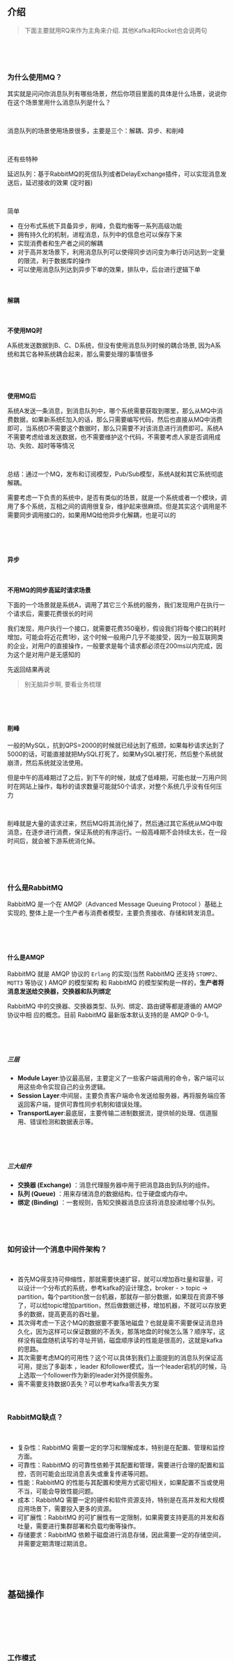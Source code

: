 ‍

‍

‍

‍

## 介绍

> 下面主要就用RQ来作为主角来介绍. 其他Kafka和Rocket也会说两句

‍

‍

### 为什么使用MQ？

其实就是问问你消息队列有哪些场景，然后你项目里面的具体是什么场景，说说你在这个场景里用什么消息队列是什么？

‍

消息队列的场景使用场景很多，主要是三个：解耦、异步、和削峰

‍

还有些特种

延迟队列：基于RabbitMQ的死信队列或者DelayExchange插件，可以实现消息发送后，延迟接收的效果 (定时器)

‍

简单

* 在分布式系统下具备异步，削峰，负载均衡等一系列高级功能
* 拥有持久化的机制，进程消息，队列中的信息也可以保存下来
* 实现消费者和生产者之间的解耦
* 对于高并发场景下，利用消息队列可以使得同步访问变为串行访问达到一定量的限流，利于数据库的操作
* 可以使用消息队列达到异步下单的效果，排队中，后台进行逻辑下单

‍

#### 解耦

‍

**不使用MQ时**

A系统发送数据到B、C、D系统，但没有使用消息队列时候的耦合场景, 因为A系统和其它各种系统耦合起来，那么需要处理的事情很多

‍

‍

**使用MQ后**

系统A发送一条消息，到消息队列中，哪个系统需要获取到哪里，那么从MQ中消费数据，如果新系统E加入的话，那么只需要编写代码，然后也直接从MQ中消费即可，当系统D不需要这个数据时，那么只需要不对该消息进行消费即可。系统A不需要考虑给谁发送数据，也不需要维护这个代码，不需要考虑人家是否调用成功、失败、超时等等情况

‍

总结：通过一个MQ，发布和订阅模型，Pub/Sub模型，系统A就和其它系统彻底解耦。

需要考虑一下负责的系统中，是否有类似的场景，就是一个系统或者一个模块，调用了多个系统，互相之间的调用很复杂，维护起来很麻烦。但是其实这个调用是不需要同步调用接口的，如果用MQ给他异步化解耦，也是可以的

‍

‍

#### 异步

‍

**不用MQ的同步高延时请求场景**

下面的一个场景就是系统A，调用了其它三个系统的服务，我们发现用户在执行一个请求后，需要花费很长的时间

我们发现，用户执行一个接口，就需要花费350毫秒，假设我们将每个接口的耗时增加，可能会将近花费1秒，这个时候一般用户几乎不能接受，因为一般互联网类的企业，对用户的直接操作，一般要求是每个请求都必须在200ms以内完成，因为这个是对用户是无感知的

先返回结果再说

> 别无脑异步啊, 要看业务梳理

‍

‍

#### 削峰

一般的MySQL，抗到QPS=2000的时候就已经达到了瓶颈，如果每秒请求达到了5000的话，可能直接就把MySQL打死了。如果MySQL被打死，然后整个系统就崩溃，然后系统就没法使用。

但是中午的高峰期过了之后，到下午的时候，就成了低峰期，可能也就一万用户同时在网站上操作，每秒的请求数量可能就50个请求，对整个系统几乎没有任何压力

‍

削峰就是大量的请求过来，然后MQ将其消化掉了，然后通过其它系统从MQ中取消息，在逐步进行消费，保证系统的有序运行。一般高峰期不会持续太长，在一段时间后，就会被下游系统消化掉。

‍

‍

### 什么是RabbitMQ

RabbitMQ 是一个在 AMQP（Advanced Message Queuing Protocol ）基础上实现的, 整体上是一个生产者与消费者模型，主要负责接收、存储和转发消息。

‍

‍

#### 什么是AMQP

RabbitMQ 就是 AMQP 协议的 `Erlang`​ 的实现(当然 RabbitMQ 还支持 `STOMP2`​、 `MQTT3`​ 等协议 ) AMQP 的模型架构 和 RabbitMQ 的模型架构是一样的，**生产者将消息发送给交换器，交换器和队列绑定**

RabbitMQ 中的交换器、交换器类型、队列、绑定、路由键等都是遵循的 AMQP 协议中相 应的概念。目前 RabbitMQ 最新版本默认支持的是 AMQP 0-9-1。

‍

‍

##### **三层**

* **Module Layer**:协议最高层，主要定义了一些客户端调用的命令，客户端可以用这些命令实现自己的业务逻辑。
* **Session Layer**:中间层，主要负责客户端命令发送给服务器，再将服务端应答返回客户端，提供可靠性同步机制和错误处理。
* **TransportLayer**:最底层，主要传输二进制数据流，提供帧的处理、信道服用、错误检测和数据表示等。

‍

‍

##### **三大组件**

* **交换器 (Exchange)** ：消息代理服务器中用于把消息路由到队列的组件。
* **队列 (Queue)** ：用来存储消息的数据结构，位于硬盘或内存中。
* **绑定 (Binding)** ：一套规则，告知交换器消息应该将消息投递给哪个队列。

‍

‍

### 如何设计一个消息中间件架构？

‍

* 首先MQ得支持可伸缩性，那就需要快速扩容，就可以增加吞吐量和容量，可以设计一个分布式的系统，参考kafka的设计理念，broker - > topic -> partition，每个partition放一台机器，那就存一部分数据，如果现在资源不够了，可以给topic增加partition，然后做数据迁移，增加机器，不就可以存放更多的数据，提高更高的吞吐量。
* 其次得考虑一下这个MQ的数据要不要落地磁盘？也就是需不需要保证消息持久化，因为这样可以保证数据的不丢失，那落地盘的时候怎么落？顺序写，这样没有磁盘随机读写的寻址开销，磁盘顺序读的性能是很高的，这就是kafka的思路。
* 其次需要考虑MQ的可用性？这个可以具体到我们上面提到的消息队列保证高可用，提出了多副本 ，leader 和follower模式，当一个leader宕机的时候，马上选取一个follower作为新的leader对外提供服务。
* 需不需要支持数据0丢失？可以参考kafka零丢失方案

‍

### RabbitMQ缺点？

‍

* 复杂性：RabbitMQ 需要一定的学习和理解成本，特别是在配置、管理和监控方面。
* 可靠性：RabbitMQ 的可靠性依赖于其配置和管理，需要进行合理的配置和监控，否则可能会出现消息丢失或重复传递等问题。
* 性能：RabbitMQ 的性能与其配置和使用方式密切相关，如果配置不当或使用不当，可能会导致性能问题。
* 成本：RabbitMQ 需要一定的硬件和软件资源支持，特别是在高并发和大规模应用场景下，需要投入更多的资源。
* 可扩展性：RabbitMQ 的可扩展性有一定限制，如果需要支持更高的并发和吞吐量，需要进行集群部署和负载均衡等操作。
* 存储要求：RabbitMQ 依赖于磁盘进行消息存储，因此需要一定的存储空间，并需要定期清理过期消息。

‍

‍

## 基础操作

‍

‍

‍

### 工作模式

‍

#### **simple模式 (即最简单的收发模式)**

消息产生消息，将消息放入队列

消息的消费者监听消息队列，如果队列中有消息，就消费掉，消息被拿走后，自动从队列中删除(隐患消息可能没有被消费者正确处理，已经从队列中消失了，造成消息的丢失，这里可以设置成手动的ack，但如果设置成手动ack，处理完后要及时发送ack消息给队列，否则会造成内存溢出)。

‍

#### **work工作模式 (资源的竞争)**

消息产生者将消息放入队列消费者可以有多个，消费者1，消费者2同时监听同一个队列，消息被消费。C1 C2共同争抢当前的消息队列内容，谁先拿到谁负责消费消息(隐患：高并发情况下，默认会产生某一个消息被多个消费者共同使用，可以设置一个开关[syncronize]保证一条消息只能被一个消费者使用)。

‍

#### **publish/subscribe发布订阅 (共享资源)**

每个消费者监听自己的队列。

生产者将消息发给broker，由交换机将消息转发到绑定此交换机的每个队列，每个绑定交换机的队列都将接收到消息。

‍

#### **routing路由模式**

消息生产者将消息发送给交换机按照路由判断，路由是字符串(info)当前产生的消息携带路由字符(对象的方法)，交换机根据路由的key，只能匹配上路由key对应的消息队列，对应的消费者才能消费消息。

‍

#### **topic主题模式 (路由模式的一种)**

为路由功能添加模糊匹配，消息产生者产生消息，把消息交给交换机，交换机根据key的规则模糊匹配到对应的队列，由队列的监听消费者接收消息消费。

‍

‍

### 发送消息的过程

* 生产者将消息发布到一个或多个交换器（Exchange）中。交换器的作用是根据路由键（Routing Key）将消息分配给特定的队列（Queue）。
* 交换器通过路由键将消息路由到一个或多个队列。如果路由键为空，消息会被分配给所有绑定到该交换器的队列。
* 消息进入队列，等待被消费者接收。在队列中，消息会被存储在持久化存储中，以防服务器崩溃或重启时数据丢失。
* 消费者从队列中获取消息并进行处理。消费者可以通过订阅一个或多个队列来接收消息。一旦消息被消费者接收，它将从队列中移除。

‍

‍

### 消息基于什么传输？

由于 TCP 连接的创建和销毁开销较大，且并发数受系统资源限制，会造成性能瓶颈。RabbitMQ 使用信道的方式来传输数据。信道是建立在真实的 TCP 连接内的虚拟连接，且每条 TCP 连接上的信道数量没有限制。

‍

‍

### 为什么不应该对所有的 message 都使用持久化机制？

使用持久化机制会增加磁盘的负担，特别是在高并发场景下，持久化的成本会更高。如果所有的消息都使用持久化机制，会导致 RabbitMQ 的性能下降，从而影响整个系统的性能。因此，应该根据业务需求和消息的重要性，选择是否使用持久化机制。对于一些重要的消息，应该使用持久化机制，以确保消息的可靠性。而对于一些临时的消息，可以不使用持久化机制，减轻服务器的负担，提高系统的性能。

若 message 设置了 persistent 属性，但 queue 未设置 durable 属性，那么当该 queue 的 owner node 出现异常后，在未重建该 queue 前，发往该 queue 的 message 将被 blackholed ；若 message 设置了 persistent 属性，同时 queue 也设置了 durable 属性，那么当 queue 的 owner node 异常且无法重启的情况下，则该 queue 无法在其他 node 上重建，只能等待其 owner node 重启后，才能恢复该 queue 的使用，而在这段时间内发送给该 queue 的 message 将被 blackholed 。

所以，是否要对 message 进行持久化，需要综合考虑性能需要，以及可能遇到的问题。若想达到 100000 条/秒以上的消息吞吐量(单 RabbitMQ 服务器)，则要么使用其他的方式来确保 message 的可靠 delivery ，要么使用非常快速的存储系统以支持全持久化(例如使用SSD)。另外一种处理原则是：仅对关键消息作持久化处理(根据业务重要程度)，且应该保证关键消息的量不会导致性能瓶颈。

‍

‍

‍

## 对比评价

‍

‍

### MQ对比

Redis、RabbitMQ、Kafka、ActiveMQ 和 RocketMQ

|特性|ActiveMQ|RabbitMQ|RocketMQ|Kafka|
| ------------| --------------------------------------------------------------------------------------------------------------------------------------------------------------------------------------------------------------------| ---------------------------------------------------------------------------------------------------------------------------------------------------------------------------------------------------------------------------------------------------------------------------------------------------------------------------------------------------------------| ------------------------------------------------------------------------------------------------------------------------------------------------------------------------------------------------------------------------------| -----------------------------------------------------------------------------------------------------------------------------------------------------------------------|
|单机吞吐量|万级，吞吐量比RocketMQ和Kafka要低一个数量级|万级，吞吐量比RocketMQ和Kafka要低一个数量级|10万级，RocketMQ也是可以支撑高吞吐的一种MQ|10万级1这是kafka最大的优点，就是吞吐量高。一般配置和数据类的系统进行实时数据计算、日志采集等场景|
|时效性|ms级|微妙级，这是RabbitMQ的一大特点，就是延迟最低|ms级|延迟在ms级内|
|可用性|基于主从架构实现高可用|高，基于主从架构实现高可用|非常高，分布式架构|非常高，kafka是分布式的，一个数据多个副本，少数机器宕机后，不会丢失数据，不会导致不可用|
|消息可靠性|有较低的概率丢失数据|消息不丢失|经过参数优化配置，可以做到0丢失|经过参数优化配置可以做到0丢失|
|核心特点|MQ领域的功能及其完备|基于Erlang开发，所以并发能力强，性能及其好，延时很低|MQ功能较为完善，还是分布式的，扩展性好|功能较为简单，主要支持简单的MQ功能，在大数据领域的实时计算以及日志采集被大规模使用，是实时上的标准。|
||非常成熟，功能强大，在业内大量公司以及项目都有应用。 但是偶尔消息丢失的概率，并且现在社区以及国内应用都越来越少，官方社区对ActiveMQ5.X维护越来越少，而且确实主要是基于解耦和异步来用的，较少在大规模吞吐场景中使用|erlang语言开发的，性能及其好，延时很低。而且开源的版本，就提供的管理界面非常棒，在国内一些互联网公司近几年用RabbitMQ也是比较多一些，特别适用于中小型的公司 缺点显而易见，就是吞吐量会低一些，这是因为它做的实现机制比较中，因为使用erlang开发，目前没有多少公司使用其开发。所以针对源码界别的定制，非常困难，因此公司的掌控非常弱，只能依赖于开源社区的维护。|接口简单易用，毕竟在阿里大规模应用过，有阿里平台保障，日处理消息上 百亿之多，可以做到大规模吞吐，性能也非常好，分布式扩展也很方便，社区维护还可以，可靠性和可用性都是OK的，还可以支撑大规模的topic数量，支持复杂MQ业务场景。|仅仅提供较少的核心功能，但是提供超高的吞吐量，ms级别的延迟，极高的可用性以及可靠性，分布式可以任意扩展。 同时kafka最好是支撑较少的topic数量即可，保证其超高的吞吐量。|

‍

‍

#### Redis MQ

轻量级的消息中间件

Redis 是一个高效的内存性数据库中间件，使用 Redis 也可以实现消息队列的功能。

早期的 Redis（Redis 5.0 之前）是不支持消息确认的，那时候我们可以通过 List 数据类型的 lpush 和 rpop 方法来实现队列消息的存入和读取功能，或者使用 Redis 提供的发布订阅（pub/sub）功能来实现消息队列，但这种模式不支持持久化，List 虽然支持持久化但不能设置复杂的路由规则来匹配多个消息，并且他们二者都不支持消息消费确认。

于是在 Redis 5.0 之后提供了新的数据类型 Stream 解决了消息确认的问题，但它同样不能提供复杂的路由匹配规则，因此在业务不复杂的场景下可以尝试性的使用 Redis 提供的消息队列。

‍

‍

#### Kafka

Kafka 是 LinkedIn 公司开发的基于 **ZooKeeper** 的多分区、多副本的分布式消息系统，它于 2010 年贡献给了 Apache 基金会，并且成为了 Apache 的顶级开源项目。其中 ZooKeeper 的作用是用来为 Kafka 提供**集群元数据管理以及节点的选举和发现**等功能。

与 RabbitMQ 比较类似，一个典型的 Kafka 是由多个 Broker、多个生产者和消费者，以及 ZooKeeper 集群组成的，其中 Broker 可以理解为一个代理，Kafka 集群中的一台服务器称之为一个 Broker

‍

##### Kafka VS RabbitMQ

Kafka（2.0.0）和 RabbitMQ（3.6.10）的区别主要体现在以下几点：

* Kafka 支持**消息回溯**，它可以根据 Offset（消息偏移量）、TimeStamp（时间戳）等维度进行消息回溯，而 RabbitMQ 并不支持消息回溯；
* Kafka 的消息消费是基于**拉取数据**的模式，也就是消费者主动向服务器端发送拉取消息请求，而 RabbitMQ 支持拉取数据模式和主动推送数据的模式，也就说 RabbitMQ 服务器会主动把**消息推送给订阅的消费者**；
* 在相同配置下，Kafka 的**吞吐量**通常会比 RabbitMQ 高一到两个级别，比如在单机模式下，RabbitMQ 的吞吐量大概是万级别的处理能力，而 Kafka 则可以到达十万甚至是百万的吞吐级别；
* Kafka 从 0.11 版本就开始支持**幂等性**了，当然所谓的幂等性指的是对单个生产者在单分区上的单会话的幂等操作，但对于**全局幂等性**则还需要结合业务来处理

  比如，消费者在消费完一条消息之后没有来得及确认就发生异常了，等到恢复之后又得重新消费原来消费过的消息，类似这种情况，是无法在消息中间件层面来保证的，这个时候则需要引入更多的外部资源来保证全局幂等性，比如唯一的订单号、消费之前先做去重判断等；而 RabbitMQ 是没有幂等性功能支持的；
* RabbitMQ 支持多租户的功能，也就是常说的 Virtual Host（vhost），每一个 vhost 相当于一个独立的小型 RabbitMQ 服务器，它们拥有自己独立的交换器、消息队列及绑定关系等，并且拥有自己独立权限，而且多个 vhost 之间是绝对隔离的，但 Kafka 并不支持**多租户**的功能。

Kafka 和 RabbitMQ 都支持分布式集群部署，并且都支持数据持久化和消息消费确认等 MQ 的核心功能，对于 MQ 的选型要结合自己团队本身的情况，从性能、稳定性及二次开发的难易程度等维度来进行综合的考量并选择。

‍

‍

#### 综上

Rabbit说法

> kafka以**吞吐量高**而闻名，不过其数据**稳定性**一般，而且无法保证消息有序性。我们公司的日志收集也有使用，业务模块中则使用的RabbitMQ
>
> 阿里巴巴的 RocketMQ 基于Kafka的原理，弥补了Kafka的缺点，继承了其高吞吐的优势，其客户端目前以Java为主 (和阿里内部绑定)
>
> RabbitMQ基于面向并发的语言Erlang开发，吞吐量不如Kafka，但是对我们公司来讲够用了。而且消息可靠性较好，并且消息延迟极低，集群搭建比较方便。支持多种协议，并且有各种语言的客户端，比较灵活。Spring对RabbitMQ的支持也比较好，使用起来比较方便，比较符合我们公司的需求。
>
> 综合考虑我们公司的并发需求以及稳定性需求，我们选择了RabbitMQ

* 一般的业务要引入MQ，最早大家都是用ActiveMQ，但是现在大家用的不多了，没有经过大规模吞吐量场景的验证，社区也不是很活跃，所以大家还是算了，不太使用
* RabbitMQ后面被大量的中小型公司所使用，但是**erlang语言**阻碍了大量的Java工程师深入研究和掌握它，对公司而言，几乎处于不可控的状态，但是RabbitMQ目前开源稳定，活跃度也表较高。
* RocketMQ是**阿里开源的一套消息中间件**，目前也已经经历了天猫双十一，同时底层使**用Java进行开发**

‍

如果中小型企业技术实力一般，技术挑战不是很高，可以推荐，RabbitMQ。如果公司的基础研发能力很强，想精确到**源码级别的掌握**，那么推荐使用RocketMQ。同时如果项目是聚焦于**大数据领域的实时计算，日志采集等场景，那么Kafka是业内标准**。

‍

‍

### 消息队列缺点

* 系统可用性降低：引入 MQ 系统，则意味着新增了一套系统，并且其他的业务系统会对 MQ 系统进行深度依赖，系统部署的越多则意味着发生故障的可能性就越大，如果 MQ 系统挂掉的话可能会导致整个业务系统瘫痪。
* 系统复杂性提高：引入 MQ 系统后，需要考虑消息丢失、消息重复消费、消息的顺序消费等问题，同时还需要引入新的客户端来处理 MQ 的业务，增加了编程的运维门槛，增加了系统的复杂性。硬生生加个MQ进来，你怎么保证消息没有重复消费？怎么处理消息丢失的情况？怎么保证消息传递的顺序性？
* 一致性问题：A系统处理完了直接返回成功了，人都以为你的请求成功了，但是问题是，要在BCD三个系统中，BD两个系统写库成功了，结果C系统写库失败了，这样就会存在数据不一致的问题。

‍

不要过度依赖 MQ，比如发送短信验证码或邮件等功能，这种低频但有可能比较耗时的功能可以使用多线程异步处理即可，不用任何的功能都依赖 MQ 中间件来完成，但像秒杀抢购可能会导致超卖（也就是把货卖多了，库存变成负数了）等短时间内高并发的请求，此时建议使用 MQ 中间件。

‍

‍

### MQ 特点及注意事项

* **先进先出**：消息队列的顺序一般在入列时就基本确定了，最先到达消息队列的信息，一般情况下也会先转发给订阅的消费者，我们把这种实现了先进先出的数据结构称之为队列。
* **发布、订阅工作模式**：生产者也就是消息的创建者，负责创建和推送数据到消息服务器；消费者也就是消息的接收方，用于处理数据和确认消息的消费；消息队列也是 MQ 服务器中最重要的组成元素之一，它负责消息的存储，这三者是 MQ 中的三个重要角色。而它们之间的消息传递与转发都是通过发布以及订阅的工作模式来进行的，即生产者把消息推送到消息队列，消费者订阅到相关的消息后进行消费，在消息非阻塞的情况下，此模式基本可以实现同步操作的效果。

  此种工作模式会把请求的压力转移给 MQ 服务器，以减少了应用服务器本身的并发压力。
* **持久化**：持久化是把消息从内存存储到磁盘的过程，并且在服务器重启或者发生宕机的情况下，重新启动服务器之后是保证数据不会丢失的一种手段，也是目前主流 MQ 中间件都会提供的重要功能。
* **分布式**：MQ 的一个主要特性就是要应对大流量、大数据的高并发环境，一个单体的 MQ 服务器是很难应对这种高并发的压力的，所以 MQ 服务器都会支持分布式应用的部署，以分摊和降低高并发对 MQ 系统的冲击。
* **消息确认**：消息消费确认是程序稳定性和安全性的一个重要考核指标，假如消费者在拿到消息之后突然宕机了，那么 MQ 服务器会误认为此消息已经被消费者消费了，从而造成消息丢失的问题，而目前市面上的主流 MQ 都实现了消息确认的功能，保证了消息不会丢失，从而保证了系统的稳定性。

‍

‍

### 多线程异步和MQ的区别

* **CPU消耗**。多线程异步可能存在CPU竞争，而MQ不会消耗本机的CPU。
* MQ 方式实现异步是完全**解耦**的，适合于大型互联网项目。
* **削峰或者消息堆积能力**。当业务系统处于高并发，MQ可以将消息堆积在Broker实例中，而多线程会创建大量线程，甚至触发拒绝策略。
* 使用MQ引入了中间件，增加了项目复杂度和运维难度。

总的来说，规模比较小的项目可以使用多线程实现异步，大项目建议使用MQ实现异步。

‍

‍

## 业务功能实现

‍

### 消队使用场景

‍

‍

#### 商品秒杀

MQ 可以用来实现**削峰填谷**，解决短时间内爆发式的请求任务

在不使用 MQ 的情况下会导致服务处理不过来，出现应用程序假死的情况，而使用了 MQ 之后可以把这些请求先暂存到消息队列中，然后进行排队执行，那么就不会出现应用程序假死的情况了

> 做秒杀活动时，会发生短时间内出现爆发式的用户请求，如果不采取相关的措施，会导致服务器忙不过来，响应超时的问题，轻则会导致服务假死，重则会让服务器直接宕机，给用户带来的体验也非常不好。如果这个时候加上了消息队列，服务器接收到用户的所有请求后，先把这些请求全部写入到消息队列中再排队处理，这样就不会导致同时处理多个请求的情况；如果消息队列长度超过可以承载的最大数量，那么我们可以抛弃当前用户的请求，通知前台用户“页面出错啦，请重新刷新”等提示，这样就会有更好的交互体验。

‍

‍

#### 系统解耦

把系统的业务功能**模块化**，实现系统的解耦。

> 每个功能的实现独立开，只需要一个订阅或者取消订阅的开关就可以了，当需要增加功能时，只需要打开订阅“用户信息完善”的队列就行，如果过两天不用了，再把订阅的开关关掉就行了，这样我们就不用来来回回的改业务代码了，也就轻松的实现了系统模块间的解耦。

‍

‍

#### 日志记录

> 我们大部分的日志记录行为其实是和前台用户操作的主业务没有直接关系的，只是我们的运营人和经营人员需要拿到这部分用户操作的日志信息，来进行用户行为分析或行为监控。在我们没有使用消息队列之前，笼统的做法是当有用户请求时，先处理用户的请求再记录日志，这两个操作是放在一起的，而前台用户也需要等待日志添加完成之后才能拿到后台的响应信息，这样其实浪费了前台用户的部分时间。此时我们可以使用消息队列，当响应完用户请求之后，只需要把这个操作信息放入消息队列之后，就可以直接返回结果给前台用户了，无序等待日志处理和日志添加完成，从而缩短了前台用户的等待时间。

‍

‍

‍

‍

## 组件

‍

### 基础组件概念

* 生产者（Producer）：负责发送消息到消息队列的应用程序或服务。
* 消费者（Consumer）：从消息队列中接收和处理消息的应用程序或服务。
* 消息队列（Message Queue）：存储消息的队列，确保消息在传递过程中不会丢失。
* 消息代理（Message Broker）：管理消息的发送、存储和接收，确保消息在生产者和消费者之间可靠传递。
* 消息（Message）：生产者发送和消费者接收的实际数据单元。

‍

‍

### RabbitMQ中死信交换机 ? （RabbitMQ延迟队列有了解过嘛）

‍

> 延迟队列就是用到了死信交换机和TTL（消息存活时间）实现的。
>
> 如果消息超时未消费就会变成死信，在RabbitMQ中如果消息成为死信，队列可以绑定一个死信交换机，在死信交换机上可以绑定其他队列，在我们发消息的时候可以按照需求指定TTL的时间，这样就实现了延迟队列的功能了。
>
> 我记得RabbitMQ还有一种方式可以实现延迟队列，在RabbitMQ中安装一个死信插件，这样更方便一些，我们只需要在声明交互机的时候，指定这个就是死信交换机，然后在发送消息的时候直接指定超时时间就行了，相对于死信交换机+TTL要省略了一些步骤

‍

‍

‍

‍

## 消息基础

‍

### 消息队列里面拉取模式和推送模式的比较

在消息队列系统中，推送模式（Push）和拉取模式（Pull）是两种基本的消息传输机制。它们之间存在一定的区别。具体分析如下：

‍

* 推送模式：**在MQ中也就是Broker收到消息后主动推送给Consumer的操作，叫做推模式。** 推模式的实现是客户端会与服务端（Broker）建立长连接，当有消息时服务端会通过长连接通道将消息主动推送给客户端，这样客户端就能实时消费到最新的消息

  优点： 实时性强，有消息立马推送给客户端，吞吐量大。客户端实现简单，只需要监听服务端的推送即可。

  缺点： 容易导致客户端发生消息堆积的情况，因为每个客户端的消费能力是不同的，如果简单粗暴的有消息就推送，就会会出现堆积情况。
* **拉取模式**：在MQ中也就是**客户端主动从服务器Broker端获取信息**。很多拉模式都是基于**长轮询**来实现。长轮询就是客户端向服务端发起请求，如果此时有数据就直接返回，如果没有数据就保持连接，等到有数据时就直接返回。如果一直没有数据，超时后客户端再次发起请求，保持连接，这就是长轮询的实现原理。很多的开源框架都是用的这种方式，比如配置中心Apollo的推送

  优点： 不会造成客户端消息积压，消费完了再去拉取，主动权在自己手中。长轮询实现的拉模式实时性也能够保证。

  缺点： 实时性较差，针对于服务器端实时更新的信息，客户端难以获取实时信息；

‍

推和拉都有各自的优势和劣势，不过目前主流的消息队列大部分都用的拉模式

‍

‍

‍

‍

‍

## 消息堆积

‍

### 避免消息堆积？

消息发送的速度超过了消费者消息处理的速度。因此解决方案无外乎

* 提高消费者处理速度
* 增加更多消费者
* 增加队列消息存储上限

‍

‍

#### 1）提高消费者处理速度

消费者处理速度是由业务代码决定的，所以我们能做的事情包括：

* 尽可能优化业务代码，提高业务性能
* 接收到消息后，开启线程池，并发处理多个消息
* 对不同消息进行分层级, 优先处理要紧内容或是能够快速死亡的玩意

‍

优点：成本低，改改代码即可

缺点：开启线程池会带来额外的性能开销，对于高频、低时延的任务不合适。推荐任务执行周期较长的业务。

‍

‍

#### 2）增加更多消费者

一个队列绑定多个消费者，共同争抢任务，自然可以提供消息处理的速度。

‍

优点：简单粗暴

缺点：成本太高

‍

‍

#### 3）增加队列消息存储上限

在RabbitMQ的1.8版本后，加入了新的队列模式：Lazy Queue

这种队列不会将消息保存在内存中，而是在收到消息后**直接写入磁盘**中，理论上没有存储上限。可以解决消息堆积问题。

‍

优点：磁盘存储更安全；存储无上限；避免内存存储带来的Page Out问题，性能更稳定；

缺点：磁盘存储受到IO性能的限制，消息**时效性**不如内存模式，但影响不大。

‍

‍

#### 示例场景 有100万消息堆积在MQ , 如何解决 ?

‍

示例

> 我在实际的开发中，没遇到过这种情况，不过，如果发生了堆积的问题，解决方案也所有很多的
>
> ‍
>
> 第一:提高消费者的消费能力 ,可以使用多线程消费任务
>
> ‍
>
> 第二：增加更多消费者，提高消费速度
>
> 使用工作队列模式, 设置多个消费者消费消费同一个队列中的消息
>
> ‍
>
> 第三：扩大队列容积，提高堆积上限
>
> 可以使用RabbitMQ惰性队列，惰性队列的好处主要是
>
> ①接收到消息后直接存入磁盘而非内存
>
> ②消费者要消费消息时才会从磁盘中读取并加载到内存
>
> ③支持数百万条的消息存储

‍

‍

‍

‍

## 消息可靠性

‍

‍

### MQ 中的消息过期失效了怎么办？

如果使用的是RabbitMQ的话，RabbtiMQ 是可以设置过期时间的（TTL）。如果消息在 Queue 中积压超过一定的时间就会被 RabbitMQ 给清理掉，这个数据就没了。这时的问题就不是数据会大量积压在 MQ 里，而是大量的数据会直接搞丢。这个情况下，就不是说要增加 Consumer 消费积压的消息，因为实际上没啥积压，而是丢了大量的消息。

我们可以采取一个方案，就是批量重导。就是大量积压的时候，直接将数据写到数据库，然后等过了高峰期以后将这批数据一点一点的查出来，然后重新灌入 MQ 里面去，把丢的数据给补回来。

‍

‍

### RabbitMQ-如何保证消息不丢失

‍

* 开启生产者确认机制，确保生产者的消息能到达队列
* 开启持久化功能，确保消息未消费前在队列中不会丢失
* 开启消费者确认机制为auto，由spring确认消息处理成功后完成ack
* 开启消费者失败重试机制，多次重试失败后将消息投递到异常交换机，交由人工处理

‍

示例

> 要保证消息的不丢失。主要从三个层面考虑
>
> 第一个是开启生产者确认机制，确保生产者的消息能到达队列，如果报错可以先记录到日志中，再去修复数据
>
> 第二个是开启持久化功能，确保消息未消费前在队列中不会丢失，其中的交换机、队列、和消息都要做持久化
>
> 第三个是开启消费者确认机制为auto，由spring确认消息处理成功后完成ack，当然也需要设置一定的重试次数，我们当时设置了3次，如果重试3次还没有收到消息，就将失败后的消息投递到异常交换机，交由人工处理

‍

‍

#### 确认机制

‍

RabbitMQ支持消费者确认机制，即：消费者处理消息后可以向MQ发送ack回执，MQ收到ack回执后才会删除该消息。而SpringAMQP则允许配置三种确认模式：

‍

* manual：手动ack，需要在业务代码结束后，调用api发送ack。
* auto：自动ack，由spring监测listener代码是否出现异常，没有异常则返回ack；抛出异常则返回nack
* none：关闭ack，MQ假定消费者获取消息后会成功处理，因此消息投递后立即被删除

‍

一般用auto即可

‍

‍

‍

#### 持久化

‍

##### 交换机持久化

```java
@Bean
public DirectExchange simpleExchange(){
   // 三个参数：交换机名称、是否持久化、当没有queue与其绑定时是否自动删除
    return new DirectExchange("simple.direct", true, false);
}
```

‍

##### 队列持久化

```java
@Bean
public Queue simpleQueue(){
    // 使用QueueBuilder构建队列，durable就是持久化的
    return QueueBuilder.durable("simple.queue").build();
}
```

‍

##### 消息持久化

SpringAMQP中的的消息默认是持久的，可以通过MessageProperties中的DeliveryMode来指定的

```java
Message msg = MessageBuilder
        .withBody(message.getBytes(StandardCharsets.UTF_8)) // 消息体
        .setDeliveryMode(MessageDeliveryMode.PERSISTENT) // 持久化 
        .build();
```

‍

‍

‍

### Kafka如何保证消息不丢失

‍

* 生产者发送消息到Brocker丢失

  * 设置异步发送，发送失败使用回调进行记录或重发  
    失败重试，参数配置，可以设置重试次数
* 消息在Brocker中存储丢失

  * 发送确认acks，选择all，让所有的副本都参与保存数据后确认
* 消费者从Brocker接收消息丢失

  * 关闭自动提交偏移量，开启手动提交偏移量  
    提交方式，最好是同步+异步提交

‍

> 具体需要找对应章节

> 这个保证机制很多，在发送消息到消费者接收消息，在每个阶段都有可能会丢失消息，所以我们解决的话也是从多个方面考虑
>
> 第一个是生产者发送消息的时候，可以使用异步回调发送，如果消息发送失败，我们可以通过回调获取失败后的消息信息，可以考虑重试或记录日志，后边再做补偿都是可以的。同时在生产者这边还可以设置消息重试，有的时候是由于网络抖动的原因导致发送不成功，就可以使用重试机制来解决
>
> 第二个在broker中消息有可能会丢失，我们可以通过kafka的复制机制来确保消息不丢失，在生产者发送消息的时候，可以设置一个acks，就是确认机制。我们可以设置参数为all，这样的话，当生产者发送消息到了分区之后，不仅仅只在leader分区保存确认，在follwer分区也会保存确认，只有当所有的副本都保存确认以后才算是成功发送了消息，所以，这样设置就很大程度了保证了消息不会在broker丢失
>
> 第三个有可能是在消费者端丢失消息，kafka消费消息都是按照offset进行标记消费的，消费者默认是自动按期提交已经消费的偏移量，默认是每隔5s提交一次，如果出现重平衡的情况，可能会重复消费或丢失数据。我们一般都会禁用掉自动提价偏移量，改为手动提交，当消费成功以后再报告给broker消费的位置，这样就可以避免消息丢失和重复消费了

‍

‍

### 为什么会丢数据

丢数据，一般分为两种，要么是MQ自己弄丢了，要么是我们消费的时候弄丢了。我们可以从RabbitMQ和Kafka分别来进行分析

‍

‍

#### 生产者弄丢了数据

生产者将数据发送到RabbitMQ的时候，可能数据就在半路给搞丢了，因为网络啥的问题，都有可能。

此时选择用RabbitMQ提供的事务功能，就是生产者发送数据之前，开启RabbitMQ事务（channel.txSelect），然后发送消息，此时就可以回滚事务（channel.txRollback），然后重试发送消息，如果收到了消息，那么可以提交事务，但是问题是，RabbitMQ事务机制一搞，基本上吞吐量会下来，因为太损耗性能。

‍

所以一般来说，如果你要确保写RabbitMQ消息别丢，可以开启**confirm模式**，在生产者那里设置了开启confirm模式之后，RabbitMQ会给你回传一个ack消息，告诉你这个消息OK了，如果RabbitMQ没能处理这个消息，会给你回调一个接口，告诉你这个消息接收失败，你可以重试

```text
// 开启事务
try {
 // 发送消息
} catch(Exception e) {
 // 重试发送消息
}
//  提交
```

‍

‍

* 首先把channel设置成confirm模式
* 然后发送一个消息
* 发送完消息之后，就不用管了
* RabbitMQ如果接收到这个消息的话，就会回调你生产者本地的一个接口，通知你说这条消息我们已经收到了
* RabbitMQ如果在接收消息的时候出错了，就会回调这个接口

一般生产者如果要保证消息不丢失，一般是用confirm机制，因为是异步的模式，在发送消息之后，不会阻塞，直接可以发送下一条消息，这样吞吐量会更高一些。

‍

‍

#### RabbitMQ丢失数据

这个就是RabbitMQ自己丢失数据，这个时候就必须开启RabbitMQ的**持久化**，就是消息写入之后，同时需要持久化到磁盘中，哪怕是RabbitMQ自己宕机了，也能够从磁盘中读取之前存储的消息，这样数据一般就不会丢失了，但是存在一个极端的情况，就是RabbitMQ还没持久化的时候，就已经宕机了，那么可能会造成少量的数据丢失，但是这个概率是比较小的。

‍

设置持久化的两个步骤

* 创建queue的时候，将其持久化的，这样就保证了RabbitMQ持久化queue的元数据，但是不会持久化queue中的数据
* 发送消息的时候，将消息的deliveryMode设置为2，就是将消息设置为持久化的，此时RabbitMQ将会将消息持久化到磁盘上

‍

这样哪怕是Rabbit挂了，也会从磁盘中恢复queue 和 queue中的数据。

而且持久化可以跟生产者那边的confirm机制配置起来，只有消息被持久化到磁盘后，才会通知生产者ACK了，所以哪怕是在持久化磁盘之前，RabbitMQ挂了，数据丢了，生产者收不到ACK，你也是可以自己重发的。

‍

‍

#### 消费者丢失数据

消费者丢失数据，主要是因为打开了AutoAck的机制，消费者会自动通知RabbitMQ，表明自己已经消费完这条数据了，但是如果你消费到了一条消息，还在处理中，还没处理完，此时消费者就会自动AutoAck了，通知RabbitMQ说这条消息已经被消费了，此时不巧的是，消费者系统宕机了，这条消息就会丢失，因为RabbitMQ以为这条消息已经处理掉。

在消费者层面上，我们需要将AutoAck给关闭，然后每次自己确定已经处理完了一条消息后，你再发送ack给RabbitMQ，如果你还没处理完就宕机了，此时RabbitMQ没收到你发的Ack消息，然后RabbitMQ就会将这条消息分配给其它的消费者去处理。

‍

‍

### **保证消息的可靠性？ (更详细版本)**

‍

‍

#### 生产者发送消息时可能因为网络问题导致消息没有到达交换机

‍

##### publisher confirm机制

* 生产者发送消息后，可以编写ConfirmCallback函数
* 消息成功到达交换机后，RabbitMQ会调用ConfirmCallback通知消息的发送者，返回ACK
* 消息如果未到达交换机，RabbitMQ也会调用ConfirmCallback通知消息的发送者，返回NACK
* 消息超时未发送成功也会抛出异常

‍

##### 事务机制

* 允许生产者在发送消息时将一组操作作为一个原子操作来执行。如果任何操作失败，整个事务将被回滚，从而确保消息不会部分发送或丢失
* 事务机制和 Confirm 机制是互斥的，两者不能共存，会导致 RabbitMQ 报错
* 事务机制会增加消息发送的延迟，因为每个事务都需要等待RabbitMQ的确认

‍

‍

#### 消息到达交换机后，如果未能到达队列，也会导致消息丢失

‍

##### publisher return 机制

* 生产者可以定义 ReturnCallback 函数
* 消息到达交换机，未到达队列，RabbitMQ会调用ReturnCallback通知发送者，告知失败原因
* 消息超时未发送成功也会抛出异常

‍

‍

#### 消息到达队列后，MQ宕机也可能导致丢失消息

‍

##### 持久化功能，集群的主从备份功能

* 消息持久化，RabbitMQ会将交换机、队列、消息持久化到磁盘，宕机重启可以恢复消息
* 普通集群, 普通集群模式下，消息只保存在主节点，主节点宕机后，消息会丢失
* 镜像集群，仲裁队列，都可以提供主从备份功能，主节点宕机，从节点会自动切换为主，数据依然在

‍

‍

#### 消息投递给消费者后，如果消费者处理不当，也可能导致消息丢失

SpringAMQP基于RabbitMQ提供了消费者确认机制、消费者重试机制，消费者失败处理策略：

‍

* 消费者的确认机制：

  * 消费者处理消息成功，未出现异常时，Spring返回ACK给RabbitMQ，消息才被移除
  * 消费者处理消息失败，抛出异常，宕机，Spring返回NACK或者不返回结果，消息不被异常
* 消费者重试机制：

  * 默认情况下，消费者处理失败时，消息会再次回到MQ队列，然后投递给其它消费者。Spring提供的消费者重试机制，则是在处理失败后不返回NACK，而是直接在消费者本地重试。多次重试都失败后，则按照消费者失败处理策略来处理消息。避免了消息频繁入队带来的额外压力。
* 消费者失败策略：

  * 当消费者多次本地重试失败时，消息默认会丢弃。
  * Spring提供了Republish策略，在多次重试都失败，耗尽重试次数后，将消息重新投递给指定的异常交换机，并且会携带上异常栈信息，帮助定位问题。(死信队列)

‍

‍

‍

## 消息有序

‍

### RabbitMQ 保证消息的顺序性？

RabbitMQ：拆分多个queue，每个queue一个consumer，就是多一些queue而已，确实是麻烦，或者就是一个queue，但是对应一个consumer，然后这个consumer内部用内存队列做排队，然后分发给底层不同的worker来处理。

‍

其实RabbitMQ是队列存储，天然具备先进先出的特点，只要消息的发送是有序的，那么理论上接收也是有序的。不过当一个队列绑定了**多个消费者**时，可能出现消息轮询投递给消费者的情况，而消费者的处理顺序就无法保证了。

‍

因此，要保证消息的有序性，需要做的下面几点：

* 保证消息**发送的有序性**
* 保证一组有序的消息**都发送到同一个队列**
* 拆分保证一个队列**只包含一个消费者**
* 一个队列只包含一个消费者, 但是他内部用**内存队列(编码)做排队**, 然后(调用)分发给底层不同的 worker 来处理

‍

‍

### Kafka是如何保证消费的顺序性

一个topic的数据可能存储在不同的分区中，每个分区都有一个按照顺序的存储的偏移量，如果消费者关联了多个分区不能保证顺序性

> kafka默认存储和消费消息，是不能保证顺序性的，因为一个topic数据可能存储在不同的分区中，每个分区都有一个按照顺序的存储的偏移量，如果消费者关联了多个分区不能保证顺序性
>
> 如果有这样的需求的话，我们是可以解决的，把消息都存储同一个分区下就行了，有两种方式都可以进行设置，第一个是发送消息时指定分区号，第二个是发送消息时按照相同的业务设置相同的key，因为默认情况下分区也是通过key的hashcode值来选择分区的，hash值如果一样的话，分区肯定也是一样的

‍

topic分区中消息只能由消费者组中的唯一一个消费者处理，所以消息肯定是按照先后顺序进行处理的。但是它也仅仅是保证Topic的一个分区顺序处理，不能保证跨分区的消息先后处理顺序。 所以，如果你想要顺序的处理Topic的所有消息，那就只提供一个分区

‍

解决方案：

* 发送消息时指定分区号
* 发送消息时按照相同的业务设置相同的key

‍

‍

‍

#### 图解

一个topic，一个partition，一个consumer，内部单线程消费，写N个内存，然后N个线程分别消费一个内存queue即可

注意，kafka中，写入一个partition中的数据，一定是有顺序的

![image](assets/image-20241123121817-jql8g77.png)

‍

但是在一个消费者的内部，假设有多个线程并发的进行数据的消费，那么这个消息又会乱掉

‍

这样时候，我们需要引入内存队列，然后我们通过消息的key用hash算法进行hash分发，将相同订单key的散列到我们的同一个内存队列中， 然后每一个线程从这个Queue中拉数据，同一个内存Queue也是有顺序的。

‍

![image](assets/image-20241123121845-qwaz0fl.png)

‍

‍

‍

## 幂等消费

‍

‍

### RabbitMQ消息的重复消费问题如何解决的

示例回答

> 这个我们还真遇到过，是这样的，我们当时消费者是设置了自动确认机制，当服务还没来得及给MQ确认的时候，服务宕机了，导致服务重启之后，又消费了一次消息。这样就重复消费了
>
> 因为我们当时处理的支付（订单|业务唯一标识），它有一个业务的**唯一标识**，我们再处理消息时，先到数据库查询一下，这个数据是否存在，如果不存在，说明没有处理过，这个时候就可以正常处理这个消息了。如果已经存在这个数据了，就说明消息重复消费了，我们就不需要再消费了
>
> 幂等的问题，比如，redis分布式锁、数据库的锁都是可以的

‍

‍

### 防止重复消费？/ MQ幂等性怎么保证

消息重复消费的原因多种多样，不可避免。所以只能从**消费者端**入手，只要能保证消息处理的**幂等性**就可以确保消息不被重复消费。

‍

幂等性的保证方案

* 给每一条消息都添加一个**唯一id**，在**本地记录消息表**及消息状态，处理消息时基于**数据库表**的id唯一性做判断 (需要SQL介入)
* 同样是记录消息表，利用消息状态字段实现基于**乐观锁**的判断，保证幂等
* 基于**业务本身**的幂等性。比如根据id的删除、查询业务天生幂等；新增、修改等业务可以考虑基于数据库id唯一性、或者乐观锁机制确保幂等。本质与消息表方案类似。

‍

‍

MQ（消息队列）的幂等性可以通过多种措施来保证，确保系统即使在出现重复消息的情况下也能保持数据的一致性和正确性。具体如下：

1. **生成全局唯一的inner-msg-id**：在消息发送端（上半场），MQ客户端应为每条消息生成一个全局唯一且业务无关的inner-msg-id。这个ID由MQ保证其唯一性，并且对业务透明。这样，即使在网络波动或超时导致的重发情况下，MQ服务器可以利用这个ID进行去重，确保相同的消息不会被处理多次。
2. **业务层的去重处理**：在消息的消费端（下半场），业务系统需要根据业务特点带入业务相关的biz-id。消费端通过这个biz-id来进行去重，以保证对于同一业务操作，即使收到了多次相同消息，也只会被处理一次。这要求业务系统具备去重逻辑，通常涉及到数据库的唯一约束或者分布式锁等机制来保证操作的幂等性。
3. **利用乐观锁机制**：借鉴数据库中乐观锁的思想，可以为涉及状态变更的业务数据添加版本号。每次更新前先检查版本号，只有在版本号匹配的情况下才执行更新操作，并更新版本号。这种方式可以防止并发下的重复操作影响数据一致性。
4. **消息确认机制**：MQ客户端在发送消息给MQ服务器后，等待服务器的确认（ACK）。如果确认丢失或超时，客户端会重发消息。为了避免因此导致的重复消息处理，MQ服务器内部需要有机制识别并丢弃重复的消息，例如利用上述提到的inner-msg-id进行去重。
5. **消费端幂等设计**：在消费端实现业务逻辑时，需要考虑到消息可能会被重复投递的情况。因此，消费端的业务处理逻辑应当设计成幂等的，即多次执行相同的操作不会对最终结果产生影响。
6. **事务性消息**：对于需要保证精确一次消费的场景，可以使用事务性消息。这意味着消息的发送和消费是原子性的，要么都成功，要么都失败。这种方式下，系统能更好地控制幂等性，但可能会牺牲一些性能。
7. **限流和补偿机制**：在高并发场景下，适当的限流策略可以避免系统因过载而产生错误的重复操作。同时，建立补偿机制可以在检测到异常操作时进行修正。

‍

综上所述，保证MQ幂等性是一个系统性工程，既涉及到技术层面的改进，如ID生成、去重、乐观锁等，也需要业务逻辑层面的支持，如业务去重、幂等设计等。

‍

‍

### Kafka中消息的重复消费问题如何解决的

> kafka消费消息都是按照offset进行标记消费的，消费者默认是自动按期提交已经消费的偏移量，默认是每隔5s提交一次，如果出现重平衡的情况，可能会重复消费或丢失数据。我们一般都会禁用掉自动提价偏移量，改为手动提交，当消费成功以后再报告给broker消费的位置，这样就可以避免消息丢失和重复消费了
>
> 为了消息的幂等，我们也可以设置唯一主键来进行区分，或者是加锁，数据库的锁，或者是redis分布式锁，都能解决幂等的问题

‍

* 关闭自动提交偏移量，开启手动提交偏移量
* 提交方式，最好是同步+异步提交
* 幂等方案

‍

‍

‍

‍

‍

## 高可用集群

更多参考 [CSView计算机招聘知识分享](https://www.csview.cn/rabbitmq/apply.html#%E5%AE%A2%E6%88%B7%E7%AB%AF%E8%BF%9E%E6%8E%A5%E5%88%B0duster%E4%B8%AD%E7%9A%84%E4%BB%BB%E6%84%8Fnode%E4%B8%8A%E6%98%AF%E5%90%A6%E9%83%BD%E8%83%BD%E6%AD%A3%E5%B8%B8%E5%B7%A5%E4%BD%9C)

‍

‍

### MQ的通讯模式

1. **点对点通讯**：点对点方式是最为传统和常见的通讯方式，它支持一对一、一对多、多对多、多对一等多种配置方式，支持树状、网状等多种拓扑结构。
2. **多点广播**：MQ适用于不同类型的应用。其中重要的，也是正在发展中的是"多点广播"应用，即能够将消息发送到多个目标站点(Destination List)。可以使用一条MQ指令将单一消息发送到多个目标站点，并确保为每一站点可靠地提供信息。MQ不仅提供了多点广播的功能，而且还拥有智能消息分发功能，在将一条消息发送到同一系统上的多个用户时，MQ将消息的一个复制版本和该系统上接收者的名单发送到目标MQ系统。目标MQ系统在本地复制这些消息，并将它们发送到名单上的队列，从而尽可能减少网络的传输量。
3. **发布/订阅(Publish/Subscribe)模式**：发布/订阅功能使消息的分发可以突破目的队列地理指向的限制，使消息按照特定的主题甚至内容进行分发，用户或应用程序可以根据主题或内容接收到所需要的消息。发布/订阅功能使得发送者和接收者之间的耦合关系变得更为松散，发送者不必关心接收者的目的地址，而接收者也不必关心消息的发送地址，而只是根据消息的主题进行消息的收发。在MQ家族产品中，MQ Event Broker是专门用于使用发布/订阅技术进行数据通讯的产品，它支持基于队列和直接基于TCP/IP两种方式的发布和订阅。
4. **集群(Cluster)** ：为了简化点对点通讯模式中的系统配置，MQ提供 Cluster 的解决方案。集群类似于一个 域(Domain) ，集群内部的队列管理器之间通讯时，不需要两两之间建立消息通道，而是采用 Cluster 通道与其它成员通讯，从而大大简化了系统配置。此外，集群中的队列管理器之间能够自动进行负载均衡，当某一队列管理器出现故障时，其它队列管理器可以接管它的工作，从而大大提高系统的高可靠性

‍

### RabbitMQ在单node系统和多node构成的cluster系统中声明queue, exchange ,以及进行binding会有什么不同？

当你在单node上声明queue时，只要该node上相关元数据进行了变更，你就会得到Queue.Declare-ok回应；而在cluster上声明queue，则要求 cluster上的全部node都要进行元数据成功更新，才会得到Queue.Declare-ok 回应。另外，若node类型为RAM node则变更的数据仅保存在内存中，若类型为 disk node则还要变更保存在磁盘上的数据。

‍

‍

### 集群模式

> 我们当时项目在生产环境下，使用的集群，当时搭建是镜像模式集群，使用了3台机器。
>
> 镜像队列结构是一主多从，所有操作都是主节点完成，然后同步给镜像节点，如果主节点宕机后，镜像节点会替代成新的主节点，不过在主从同步完成前，主节点就已经宕机，可能出现数据丢失

‍

RabbitMQ是比较有代表性的，因为是基于主从做高可用性的。

RabbitMQ 三种模式：单机模式，普通集群模式，镜像集群模式

‍

---

RabbitMQ 集群是由多个节点组成，但默认情况下每个节点并不是存储所有队列的完整拷贝，这是出于存储空间和性能的考虑，因为如果存储了队列的完整拷贝，那么就会有很多冗余的重复数据，并且在新增节点的情况下，不但没有新增存储空间，反而需要更大的空间来存储旧的数据；

同样的道理，如果每个节点都保存了所有队列的完整信息，那么非查询操作的性能就会很慢，就会需要更多的网络带宽和磁盘负载来存储这些数据。

‍

为了能兼顾性能和稳定性，RabbitMQ 集群的节点分为两种类型，即**磁盘节点**和**内存节点**

‍

对于磁盘节点来说显然它的优势就是稳定，可以把相关数据保存下来，若 RabbitMQ 因为意外情况宕机，重启之后保证了数据不丢失；而内存节点的优势是快，因为是在内存中进行数据交换和操作，因此性能比磁盘节点要高出很多倍

‍

如果是单个 RabbitMQ 那么就必须要求是**磁盘节点**，否则当 RabbitMQ 服务器重启之后所有的数据都会丢失，这样显然是不能接受的。**在 RabbitMQ 的集群中，至少需要一个磁盘节点**，这样至少能保证集群数据的相对可靠性。

如果集群中的某一个磁盘节点崩溃了，此时整个 RabbitMQ 服务也不会处于崩溃的状态，不过部分操作会受影响，比如不能创建队列、交换器、也不能添加用户及修改用户权限，更不能添加和删除集群的节点等功能。

> 小贴士：对于 RabbitMQ 集群来说，我们启动集群节点的顺序应该是先启动磁盘节点再启动内存节点，而关闭的顺序正好和启动的顺序相反，不然可能会导致 RabbitMQ 集群启动失败或者是数据丢失等异常问题。

‍

‍

#### 单机模式

就是demo级别的，一般就是本地启动后玩一玩，没有人生产环境中使用。

‍

‍

#### 普通集群模式

普通集群，或者叫标准集群（classic cluster），具备下列特征：

* 会在集群的各个节点间共享部分数据，包括：交换机、队列元信息。不包含队列中的消息。
* 当访问集群某节点时，如果队列不在该节点，会从数据所在节点传递到当前节点并返回
* 队列所在节点宕机，队列中的消息就会丢失

‍

‍

* 意思就是在多台机器上启动多个RabbitMQ实例，每台机器启动一个，但是创建的Queue，只会放在一个RabbitMQ实例上，但是每个实例都同步queue元数据，在消费的时候，实际上是连接到另外一个实例上，那么这个实例会从queue所在实例上拉取数据过来，这种方式确实很麻烦，也不怎么好，没做到所谓的分布式 ，就是个普通集群。因为这导致你要么消费每次随机连接一个实例，然后拉取数据，要么固定连接那个queue所在实例消费数据，前者有数据拉取的开销，后者导致单实例性能瓶颈。
* 而且如果那个放queue的实例宕机了，会导致接下来其它实例无法从那个实例拉取，如果 你开启了消息持久化，让rabbitmq落地存储消息的话，消息不一定会丢，得等到这个实例恢复了，然后才可以继续从这个queue拉取数据。

‍

这里没有什么所谓的高可用性可言，这个方案主要就是为了解决吞吐量，就是集群中的多个节点来服务于某个queue的读写操作。

‍

存在两个缺点

* 可能会在RabbitMQ中存在大量的数据传输
* 可用性没有什么保障，如果queue所在的节点宕机，就会导致queue的消息丢失

‍

‍

#### 集群镜像模式

‍

镜像集群, 本质是主从模式，具备下面的特征：

* 交换机、队列、队列中的消息会在各个mq的镜像节点之间同步备份。
* 创建队列的节点被称为该队列的主节点，备份到的其它节点叫做该队列的镜像节点。
* 一个队列的主节点可能是另一个队列的镜像节点
* 所有操作都是主节点完成，然后同步给镜像节点
* 主宕机后，镜像节点会替代成新的主

‍

这种才是RabbitMQ的高可用模式，和普通的集群模式不一样的是，你创建的queue无论元数据还是queue里的消息都会存在与多个实例中，然后每次你写消息到queu的时候，都会自动把消息推送到多个实例的queue中进行消息同步。

这样的好处在于，你任何一个机器宕机了，别的机器都可以用

坏处在于，性能开销提升，消息同步所有的机器，导致网络带宽压力和消耗增加，第二就是没有什么扩展性科研，如果某个queue负载很重，你加机器，新增的机器也包含了这个queue的所有数据，并没有办法线性扩展你的queue

‍

开启是在RabbitMQ的管理控制台，新增一个策略，这个策略就是镜像集群模式下的策略，指定的时候，可以要求数据同步到所有的节点，也可以要求就同步到指定数量的节点，然后再次创建queue的时候，应用这个策略，就会自动将数据同步到其它节点上去了。

集群镜像模式下，任何一个节点宕机了都是没问题的，因为其他节点还包含了这个queue的完整的数据，别的consumer可以到其它活着的节点上消费数据。

但是这个模式还存在问题：就是不是分布式的，如果这个queue的数据量很大，大到这个机器上的容量无法容纳的时候，此时应该怎么办呢？

‍

‍

解决方案

* 分区交换机（Sharded Exchange）：RabbitMQ 提供了分区交换机插件，可以将消息分布到多个queue中，每个queue可以分布在不同的节点上，从而实现负载均衡和扩展性。
* 分布式消息队列：考虑使用其他分布式消息队列系统，如Apache Kafka，它天生支持分区和分布式存储，能够更好地处理大规模数据和高吞吐量的需求。
* 水平扩展：通过增加更多的RabbitMQ节点，并将不同的queue分布到不同的节点上，避免单个queue的数据量过大。
* 消息分片：将消息进行分片处理，不同的分片存储在不同的queue中，从而实现数据的分布式存储和处理。

‍

##### 那出现丢数据怎么解决呢？

仲裁队列

* 与镜像队列一样，都是主从模式，支持主从数据同步
* 使用非常简单，没有复杂的配置
* 主从同步基于Raft协议，强一致
* ‍

> 咳咳咳, 这边有些问题, 我之后补充 TODO 2025-03-10 17:09:32

‍

‍

‍

‍

### Kafka的高可用机制

> 主要是有两个层面，第一个是集群，第二个是提供了复制机制
>
> kafka集群指的是由多个broker实例组成，即使某一台宕机，也不耽误其他broker继续对外提供服务
>
> 复制机制是可以保证kafka的高可用的，一个topic有多个分区，每个分区有多个副本，有一个leader，其余的是follower，副本存储在不同的broker中；所有的分区副本的内容是都是相同的，如果leader发生故障时，会自动将其中一个follower提升为leader，保证了系统的容错性、高可用性

‍

‍

#### 集群

Kafka 的服务器端由被称为 Broker 的服务进程构成，即一个 Kafka 集群由多个 Broker 组成  
这样如果集群中某一台机器宕机，其他机器上的 Broker 也依然能够对外提供服务。这其实就是 Kafka 提供高可用的手段之一

‍

‍

kafka一个最基本的架构认识：多个broker组件，每个broker是一个节点，你创建一个topic，这个topic可以划分成多个partition，每个partition可以存在于不同的broker上，每个partition就放一部分数据。

这就是天然的分布式消息队列，就是说一个topic的数据，是分散在多个机器上的，每个机器上就放一部分数据。

‍

实际上**RabbitMQ之类的，并不是分布式消息队列，他就是传统的消息队列**，只不过提供了一些集群、HA的机制而已，因为无论怎么玩，**RabbitMQ一个queue的数据都放在一个节点里了**，镜像集群下，也是每个节点都放这个queu的**完整数据**

‍

‍

#### 分区备份机制

一个topic有多个分区，每个分区有多个副本，其中有一个leader，其余的是follower，副本存储在不同的broker中  
所有的分区副本的内容是都是相同的(这边有P0-Leader, 那边就有follwer)，如果leader发生故障时，会自动将其中一个follower提升为leader

‍

‍

kafka0.8以前，是没有HA机制的，就是任何一个broker宕机了，那个broker上的partition就废了，没法读也没办法写，没有什么高可用可言

在0.8版本后，提供了HA机制，就是replica副本机制，每个partition的数据都会同步到其它机器上，形成自己的多个replica副本，然后所有的replica就是follower，写的时候，leader会负责数据都同步到所有的follower上，读的时候就直接读取leader上的数据即可。只能读写leader？很简单，要是你能随意读写每个follower，那么就需要保证数据一致性的问题，系统复杂度太高，很容易出问题，kafka会均匀的将一个partition的所有replica分布在不同的机器上，这样才能够提高容错性

‍

每个副本不会存储节点的全部数据，而是数据可能分布在不同的机器上。

‍

同时多个副本中，会选取一个作为leader，其它的副本是作为follower，并且只有leader能对外提供读写，同时leader在写入数据后，它还会把全部的数据同步到follower中，保证数据的备份。

此时，高可用的架构就出来了，假设现在某个机器宕机了，比如其中的一个leader宕机了，但是因为每个leader下还有多个follower，并且每个follower都进行了数据的备份，因此kafka会自动感知leader已经宕机，同时将其它的follower给选举出来，作为新的leader，并向外提供服务支持。

‍

情况

![image](assets/image-20241123121502-fjkc0ht.png)​

‍

‍

‍

‍

## 调优

‍

### Kafka数据清理机制

‍

> Kafka中topic的数据存储在分区上，分区如果文件过大会分段存储segment
>
> 每个分段都在磁盘上以索引(xxxx.index)和日志文件(xxxx.log)的形式存储，这样分段的好处是，第一能够减少单个文件内容的大小，查找数据方便，第二方便kafka进行日志清理。
>
> 在kafka中提供了两个日志的清理策略：
>
> 第一，根据消息的保留时间，当消息保存的时间超过了指定的时间，就会触发清理，默认是168小时（ 7天）
>
> 第二是根据topic存储的数据大小，当topic所占的日志文件大小大于一定的阈值，则开始删除最久的消息。这个默认是关闭的
>
> 这两个策略都可以通过kafka的broker中的配置文件进行设置

‍

‍

#### 文件存储机制

> topic:
>
> * 分区1
> * 分区2
> * 分区3
>
>   * segment1
>   * segment2
>   * ...

‍

* Kafka中topic的数据存储在分区上，分区如果文件过大会**分段存储**segment
* 每个分段都在磁盘上以**索引(xxxx.index)和日志文件(xxxx.log)** 的形式存储
* 分段的好处是，第一能够减少单个文件内容的大小，查找数据方便，第二方便kafka进行日志清理。

‍

‍

#### 数据清理机制

日志的清理策略有两个

1. 根据消息的保留时间，当消息在kafka中保存的时间超过了指定的时间，就会触发清理过程
2. 根据topic存储的数据大小，当topic所占的日志文件大小大于一定的阈值，则开始删除最久的消息。需手动开启

‍

‍

‍

### Kafka中实现高性能的设计

‍

Kafka 高性能，是多方面协同的结果，包括宏观架构、分布式存储、ISR 数据同步、以及高效的利用磁盘、操作系统特性等。主要体现有

‍

消息分区：不受单台服务器的限制，可以不受限的处理更多的数据

顺序读写：磁盘顺序读写，提升读写效率

页缓存：把磁盘中的数据缓存到内存中，把对磁盘的访问变为对内存的访问

零拷贝：减少上下文切换及数据拷贝

消息压缩：减少磁盘IO和网络IO

分批发送：将消息打包批量发送，减少网络开销
